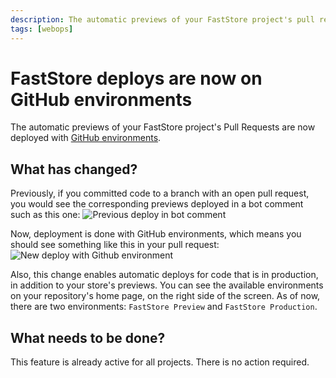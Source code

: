 ```yaml
---
description: The automatic previews of your FastStore project's pull requests are now deployed with GitHub environments.
tags: [webops]
---
```


# FastStore deploys are now on GitHub environments

The automatic previews of your FastStore project's Pull Requests are now deployed with [GitHub environments](https://docs.github.com/en/enterprise-cloud@latest/actions/deployment/targeting-different-environments/using-environments-for-deployment).

## What has changed?

Previously, if you committed code to a branch with an open pull request, you would see the corresponding previews deployed in a bot comment such as this one:
![Previous deploy in bot comment](https://vtexhelp.vtexassets.com/assets/docs/src/1_187782153-7d9662f6-6c15-4f6f-915e-a348f88414fc___bda6116cb4b9bda978500e363646c6ce.png)

Now, deployment is done with GitHub environments, which means you should see something like this in your pull request:
![New deploy with Github environment](https://vtexhelp.vtexassets.com/assets/docs/src/2.2_187971849-6c66b530-a0d5-4310-b56b-a1826bf886f5___592d23128d214ac58f4c146f486a1219.png)

Also, this change enables automatic deploys for code that is in production, in addition to your store's previews. You can see the available environments on your repository's home page, on the right side of the screen. As of now, there are two environments: `FastStore Preview` and `FastStore Production`.

## What needs to be done?

This feature is already active for all projects. There is no action required.
